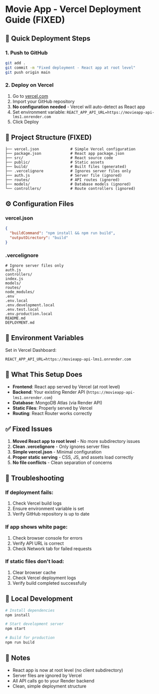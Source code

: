# Movie App - Vercel Deployment Guide (FIXED)

## 🚀 Quick Deployment Steps

### 1. Push to GitHub
```bash
git add .
git commit -m "Fixed deployment - React app at root level"
git push origin main
```

### 2. Deploy on Vercel
1. Go to [vercel.com](https://vercel.com)
2. Import your GitHub repository
3. **No configuration needed** - Vercel will auto-detect as React app
4. Set environment variable: `REACT_APP_API_URL=https://movieapp-api-lms1.onrender.com`
5. Click Deploy

## 📁 Project Structure (FIXED)
```
├── vercel.json              # Simple Vercel configuration
├── package.json             # React app package.json
├── src/                     # React source code
├── public/                  # Static assets
├── build/                   # Built files (generated)
├── .vercelignore            # Ignores server files only
├── auth.js                  # Server file (ignored)
├── routes/                  # API routes (ignored)
├── models/                  # Database models (ignored)
└── controllers/             # Route controllers (ignored)
```

## ⚙️ Configuration Files

### vercel.json
```json
{
  "buildCommand": "npm install && npm run build",
  "outputDirectory": "build"
}
```

### .vercelignore
```
# Ignore server files only
auth.js
controllers/
index.js
models/
routes/
node_modules/
.env
.env.local
.env.development.local
.env.test.local
.env.production.local
README.md
DEPLOYMENT.md
```

## 🔧 Environment Variables

Set in Vercel Dashboard:
```
REACT_APP_API_URL=https://movieapp-api-lms1.onrender.com
```

## 🎯 What This Setup Does

- **Frontend**: React app served by Vercel (at root level)
- **Backend**: Your existing Render API (`https://movieapp-api-lms1.onrender.com`)
- **Database**: MongoDB Atlas (via Render API)
- **Static Files**: Properly served by Vercel
- **Routing**: React Router works correctly

## ✅ Fixed Issues

1. **Moved React app to root level** - No more subdirectory issues
2. **Clean .vercelignore** - Only ignores server files
3. **Simple vercel.json** - Minimal configuration
4. **Proper static serving** - CSS, JS, and assets load correctly
5. **No file conflicts** - Clean separation of concerns

## 🐛 Troubleshooting

### If deployment fails:
1. Check Vercel build logs
2. Ensure environment variable is set
3. Verify GitHub repository is up to date

### If app shows white page:
1. Check browser console for errors
2. Verify API URL is correct
3. Check Network tab for failed requests

### If static files don't load:
1. Clear browser cache
2. Check Vercel deployment logs
3. Verify build completed successfully

## 🚀 Local Development

```bash
# Install dependencies
npm install

# Start development server
npm start

# Build for production
npm run build
```

## 📝 Notes

- React app is now at root level (no client subdirectory)
- Server files are ignored by Vercel
- All API calls go to your Render backend
- Clean, simple deployment structure